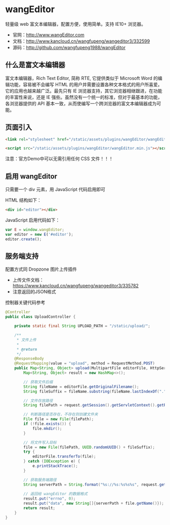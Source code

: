 # wangEditor

轻量级 web 富文本编辑器，配置方便，使用简单。支持 IE10+ 浏览器。

* 官网：http://www.wangEditor.com
* 文档：http://www.kancloud.cn/wangfupeng/wangeditor3/332599
* 源码：http://github.com/wangfupeng1988/wangEditor

## 什么是富文本编辑器

富文本编辑器，Rich Text Editor, 简称 RTE, 它提供类似于 Microsoft Word 的编辑功能，容易被不会编写 HTML 的用户并需要设置各种文本格式的用户所喜爱。它的应用也越来越广泛。最先只有 IE 浏览器支持，其它浏览器相继跟进，在功能的丰富性来说，还是 IE 强些。虽然没有一个统一的标准，但对于最基本的功能，各浏览器提供的 API 基本一致，从而使编写一个跨浏览器的富文本编辑器成为可能。

## 页面引入

``` html
<link rel="stylesheet" href="/static/assets/plugins/wangEditor/wangEditor.min.css" />

<script src="/static/assets/plugins/wangEditor/wangEditor.min.js"></script>
```

注意：官方Demo中可以无需引用任何 CSS 文件！！！

## 启用 wangEditor

只需要一个 div 元素，用 JavaScript 代码启用即可

HTML 结构如下：
``` html
<div id="editor"></div>
```

JavaScript 启用代码如下：
``` javascript
var E = window.wangEditor;
var editor = new E('#editor');
editor.create();
```

## 服务端支持

配置方式同 Dropzone 图片上传插件

* 上传文件文档：https://www.kancloud.cn/wangfupeng/wangeditor3/335782
* 注意返回的JSON格式

控制器关键代码参考
``` java
@Controller
public class UploadController {

    private static final String UPLOAD_PATH = "/static/upload/";

    /**
     * 文件上传
     *
     * @return
     */
    @ResponseBody
    @RequestMapping(value = "upload", method = RequestMethod.POST)
    public Map<String, Object> upload(MultipartFile editorFile, HttpServletRequest request) {
        Map<String, Object> result = new HashMap<>();

        // 获取文件后缀
        String fileName = editorFile.getOriginalFilename();
        String fileSuffix = fileName.substring(fileName.lastIndexOf("."));

        // 文件存放路径
        String filePath = request.getSession().getServletContext().getRealPath(UPLOAD_PATH);

        // 判断路径是否存在，不存在则创建文件夹
        File file = new File(filePath);
        if (!file.exists()) {
            file.mkdir();
        }

        // 将文件写入目标
        file = new File(filePath, UUID.randomUUID() + fileSuffix);
        try {
            editorFile.transferTo(file);
        } catch (IOException e) {
            e.printStackTrace();
        }

        // 获取服务端路径
        String serverPath = String.format("%s://%s:%s%s%s", request.getScheme(), request.getServerName(), request.getServerPort(), request.getContextPath(), UPLOAD_PATH);
        
        // 返回给 wangEditor 的数据格式
        result.put("errno", 0);
        result.put("data", new String[]{serverPath + file.getName()});
        return result;
    }
}
```